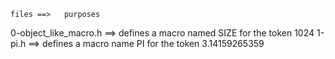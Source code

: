 	files ==>	purposes
0-object_like_macro.h	==>	defines a macro named SIZE for the token 1024
1-pi.h			==>	defines a macro name PI for the token 3.14159265359
